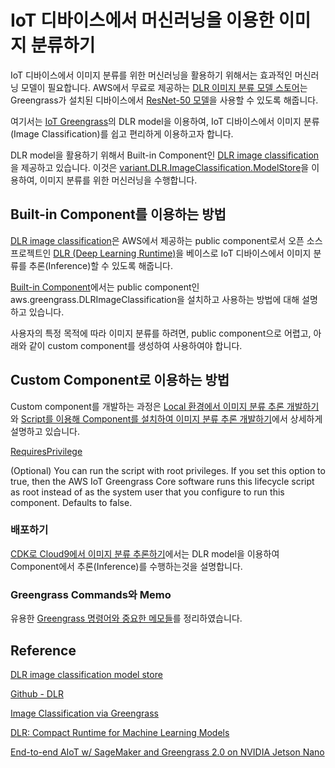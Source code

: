 # IoT 디바이스에서 머신러닝을 이용한 이미지 분류하기

IoT 디바이스에서 이미지 분류를 위한 머신러닝을 활용하기 위해서는 효과적인 머신러닝 모델이 필요합니다. AWS에서 무료로 제공하는 [DLR 이미지 분류 모델 스토어](https://docs.aws.amazon.com/ko_kr/greengrass/v2/developerguide/dlr-image-classification-model-store-component.html)는 Greengrass가 설치된 디바이스에서 [ResNet-50 모델](https://viso.ai/deep-learning/resnet-residual-neural-network/)을 사용할 수 있도록 해줍니다. 

여기서는 [IoT Greengrass](https://github.com/kyopark2014/iot-greengrass)의 DLR model을 이용하여, IoT 디바이스에서 이미지 분류(Image Classification)를 쉽고 편리하게 이용하고자 합니다. 

DLR model을 활용하기 위해서 Built-in Component인 [DLR image classification](https://docs.aws.amazon.com/greengrass/v2/developerguide/dlr-image-classification-component.html)을 제공하고 있습니다. 이것은 [variant.DLR.ImageClassification.ModelStore](https://docs.aws.amazon.com/greengrass/v2/developerguide/dlr-image-classification-model-store-component.html)을 이용하여, 이미지 분류를 위한 머신러닝을 수행합니다.


## Built-in Component를 이용하는 방법

[DLR image classification](https://docs.aws.amazon.com/greengrass/v2/developerguide/dlr-image-classification-component.html)은 AWS에서 제공하는 public component로서 오픈 소스 프로젝트인 [DLR (Deep Learning Runtime)](https://github.com/neo-ai/neo-ai-dlr)을 베이스로 IoT 디바이스에서 이미지 분류를 추론(Inference)할 수 있도록 해줍니다. 

[Built-in Component](https://github.com/kyopark2014/image-classification-via-iot-greengrass/blob/main/built-in-component.md)에서는 public component인 aws.greengrass.DLRImageClassification을 설치하고 사용하는 방법에 대해 설명하고 있습니다. 

사용자의 특정 목적에 따라 이미지 분류를 하려면, public component으로 어렵고, 아래와 같이 custom component를 생성하여 사용하여야 합니다. 


## Custom Component로 이용하는 방법

Custom component를 개발하는 과정은 [Local 환경에서 이미지 분류 추론 개발하기](https://github.com/kyopark2014/image-classification-via-iot-greengrass/tree/main/dev/local)와 [Script를 이용해 Component를 설치하여 이미지 분류 추론 개발하기](https://github.com/kyopark2014/image-classification-via-iot-greengrass/tree/main/dev/script)에서 상세하게 설명하고 있습니다. 





[RequiresPrivilege](https://docs.aws.amazon.com/greengrass/v2/developerguide/component-recipe-reference.html)

(Optional) You can run the script with root privileges. If you set this option to true, then the AWS IoT Greengrass Core software runs this lifecycle script as root instead of as the system user that you configure to run this component. Defaults to false.



### 배포하기 

[CDK로 Cloud9에서 이미지 분류 추론하기](https://github.com/kyopark2014/image-classification-via-iot-greengrass/tree/main/src)에서는 DLR model을 이용하여 Component에서 추론(Inference)를 수행하는것을 설명합니다. 


### Greengrass Commands와 Memo

유용한 [Greengrass 명령어와 중요한 메모들](https://github.com/kyopark2014/iot-greengrass/blob/main/greengrass-commands.md)를 정리하였습니다.


## Reference

[DLR image classification model store](https://docs.aws.amazon.com/greengrass/v2/developerguide/dlr-image-classification-model-store-component.html)

[Github - DLR](https://github.com/neo-ai/neo-ai-dlr)

[Image Classification via Greengrass](https://catalog.us-east-1.prod.workshops.aws/workshops/5ecc2416-f956-4273-b729-d0d30556013f/en-US/chapter7-ml/10-step1)


[DLR: Compact Runtime for Machine Learning Models](https://neo-ai-dlr.readthedocs.io/en/latest/index.html)

[End-to-end AIoT w/ SageMaker and Greengrass 2.0 on NVIDIA Jetson Nano](https://github.com/daekeun-ml/aiot-e2e-sagemaker-greengrass-v2-nvidia-jetson)

